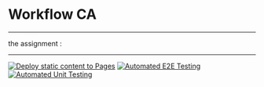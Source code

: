 # Workflow CA
___

the assignment :


















---
[![Deploy static content to Pages](https://github.com/Voidwaker/social-media-client/actions/workflows/pages.yml/badge.svg?branch=workflow)](https://github.com/Voidwaker/social-media-client/actions/workflows/pages.yml)
[![Automated E2E Testing](https://github.com/Voidwaker/social-media-client/actions/workflows/e2e-tests.yml/badge.svg)](https://github.com/Voidwaker/social-media-client/actions/workflows/e2e-tests.yml)
[![Automated Unit Testing](https://github.com/Voidwaker/social-media-client/actions/workflows/unit-tests.yml/badge.svg)](https://github.com/Voidwaker/social-media-client/actions/workflows/unit-tests.yml)
